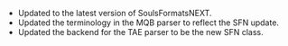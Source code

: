 * Updated to the latest version of SoulsFormatsNEXT.
* Updated the terminology in the MQB parser to reflect the SFN update.
* Updated the backend for the TAE parser to be the new SFN class.
